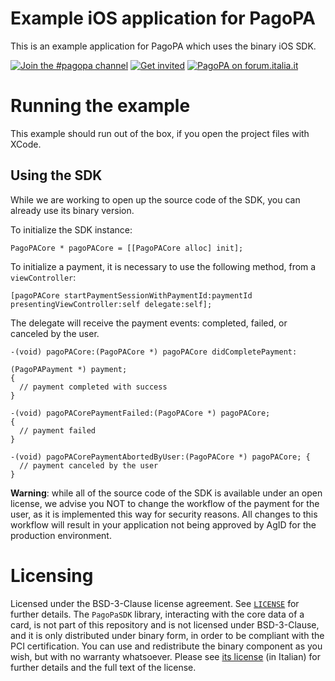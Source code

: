 # Example iOS application for PagoPA

This is an example application for PagoPA which uses the binary iOS SDK.

[![Join the #pagopa channel](https://img.shields.io/badge/Slack%20channel-%23pagopa-blue.svg?logo=slack)](https://developersitalia.slack.com/messages/C8HC6FVE0)
[![Get invited](https://slack.developers.italia.it/badge.svg)](https://slack.developers.italia.it/)
[![PagoPA on forum.italia.it](https://img.shields.io/badge/Forum-PagoPA-blue.svg)](https://forum.italia.it/c/pagopa)

# Running the example

This example should run out of the box, if you open the project files with XCode.


## Using the SDK

While we are working to open up the source code of the SDK, you can already use its binary version.

To initialize the SDK instance:

```.objc
PagoPACore * pagoPACore = [[PagoPACore alloc] init];
```

To initialize a payment, it is necessary to use the following method, from a `viewController`:

```.objc
[pagoPACore startPaymentSessionWithPaymentId:paymentId presentingViewController:self delegate:self];
```

The delegate will receive the payment events: completed, failed, or canceled by the user.

```.objc
-(void) pagoPACore:(PagoPACore *) pagoPACore didCompletePayment:

(PagoPAPayment *) payment;
{
  // payment completed with success
}

-(void) pagoPACorePaymentFailed:(PagoPACore *) pagoPACore;
{
  // payment failed
}

-(void) pagoPACorePaymentAbortedByUser:(PagoPACore *) pagoPACore; {
  // payment canceled by the user
}
```

**Warning**: while all of the source code of the SDK is available under an open license, we advise you NOT to change the workflow of the payment for the user, as it is implemented this way for security reasons. All changes to this workflow will result in your application not being approved by AgID for the production environment.

# Licensing

Licensed under the BSD-3-Clause license agreement. See [`LICENSE`](LICENSE) for further details.
The `PagoPaSDK` library, interacting with the core data of a card, is not part of this repository and is not licensed under BSD-3-Clause, and it is only distributed under binary form, in order to be compliant with the PCI certification. You can use and redistribute the binary component as you wish, but with no warranty whatsoever. Please see [its license](licenza_PagoPaSDK.md) (in Italian) for further details and the full text of the license.
